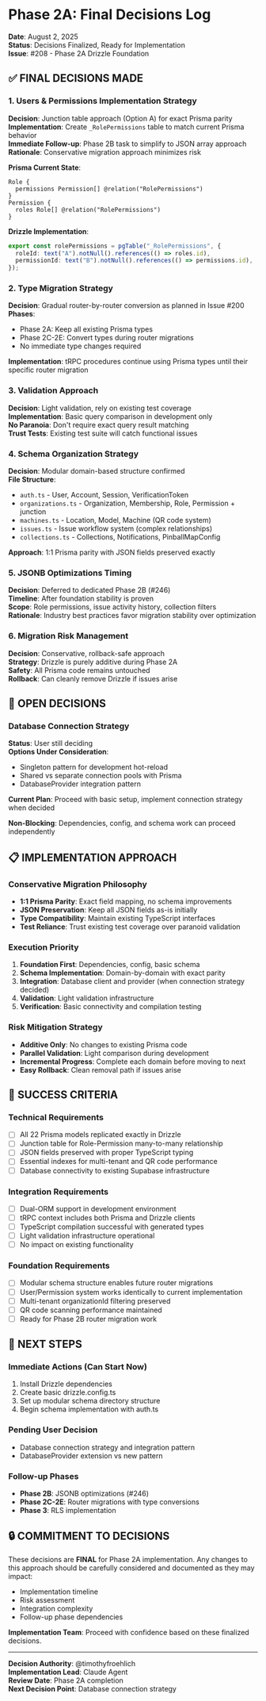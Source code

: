 # Phase 2A: Final Decisions Log

**Date**: August 2, 2025  
**Status**: Decisions Finalized, Ready for Implementation  
**Issue**: #208 - Phase 2A Drizzle Foundation

## ✅ FINAL DECISIONS MADE

### 1. Users & Permissions Implementation Strategy
**Decision**: Junction table approach (Option A) for exact Prisma parity  
**Implementation**: Create `_RolePermissions` table to match current Prisma behavior  
**Immediate Follow-up**: Phase 2B task to simplify to JSON array approach  
**Rationale**: Conservative migration approach minimizes risk

**Prisma Current State**:
```prisma
Role {
  permissions Permission[] @relation("RolePermissions")
}
Permission {
  roles Role[] @relation("RolePermissions")
}
```

**Drizzle Implementation**:
```typescript
export const rolePermissions = pgTable("_RolePermissions", {
  roleId: text("A").notNull().references(() => roles.id),
  permissionId: text("B").notNull().references(() => permissions.id),
});
```

### 2. Type Migration Strategy
**Decision**: Gradual router-by-router conversion as planned in Issue #200  
**Phases**: 
- Phase 2A: Keep all existing Prisma types
- Phase 2C-2E: Convert types during router migrations
- No immediate type changes required

**Implementation**: tRPC procedures continue using Prisma types until their specific router migration

### 3. Validation Approach
**Decision**: Light validation, rely on existing test coverage  
**Implementation**: Basic query comparison in development only  
**No Paranoia**: Don't require exact query result matching  
**Trust Tests**: Existing test suite will catch functional issues

### 4. Schema Organization Strategy
**Decision**: Modular domain-based structure confirmed  
**File Structure**:
- `auth.ts` - User, Account, Session, VerificationToken
- `organizations.ts` - Organization, Membership, Role, Permission + junction
- `machines.ts` - Location, Model, Machine (QR code system)
- `issues.ts` - Issue workflow system (complex relationships)
- `collections.ts` - Collections, Notifications, PinballMapConfig

**Approach**: 1:1 Prisma parity with JSON fields preserved exactly

### 5. JSONB Optimizations Timing
**Decision**: Deferred to dedicated Phase 2B (#246)  
**Timeline**: After foundation stability is proven  
**Scope**: Role permissions, issue activity history, collection filters  
**Rationale**: Industry best practices favor migration stability over optimization

### 6. Migration Risk Management
**Decision**: Conservative, rollback-safe approach  
**Strategy**: Drizzle is purely additive during Phase 2A  
**Safety**: All Prisma code remains untouched  
**Rollback**: Can cleanly remove Drizzle if issues arise

## 🤔 OPEN DECISIONS

### Database Connection Strategy
**Status**: User still deciding  
**Options Under Consideration**:
- Singleton pattern for development hot-reload
- Shared vs separate connection pools with Prisma
- DatabaseProvider integration pattern

**Current Plan**: Proceed with basic setup, implement connection strategy when decided

**Non-Blocking**: Dependencies, config, and schema work can proceed independently

## 📋 IMPLEMENTATION APPROACH

### Conservative Migration Philosophy
- **1:1 Prisma Parity**: Exact field mapping, no schema improvements
- **JSON Preservation**: Keep all JSON fields as-is initially
- **Type Compatibility**: Maintain existing TypeScript interfaces
- **Test Reliance**: Trust existing test coverage over paranoid validation

### Execution Priority
1. **Foundation First**: Dependencies, config, basic schema
2. **Schema Implementation**: Domain-by-domain with exact parity
3. **Integration**: Database client and provider (when connection strategy decided)
4. **Validation**: Light validation infrastructure
5. **Verification**: Basic connectivity and compilation testing

### Risk Mitigation Strategy
- **Additive Only**: No changes to existing Prisma code
- **Parallel Validation**: Light comparison during development
- **Incremental Progress**: Complete each domain before moving to next
- **Easy Rollback**: Clean removal path if issues arise

## 🎯 SUCCESS CRITERIA

### Technical Requirements
- [ ] All 22 Prisma models replicated exactly in Drizzle
- [ ] Junction table for Role-Permission many-to-many relationship
- [ ] JSON fields preserved with proper TypeScript typing
- [ ] Essential indexes for multi-tenant and QR code performance
- [ ] Database connectivity to existing Supabase infrastructure

### Integration Requirements
- [ ] Dual-ORM support in development environment
- [ ] tRPC context includes both Prisma and Drizzle clients
- [ ] TypeScript compilation successful with generated types
- [ ] Light validation infrastructure operational
- [ ] No impact on existing functionality

### Foundation Requirements
- [ ] Modular schema structure enables future router migrations
- [ ] User/Permission system works identically to current implementation
- [ ] Multi-tenant organizationId filtering preserved
- [ ] QR code scanning performance maintained
- [ ] Ready for Phase 2B router migration work

## 📝 NEXT STEPS

### Immediate Actions (Can Start Now)
1. Install Drizzle dependencies
2. Create basic drizzle.config.ts
3. Set up modular schema directory structure
4. Begin schema implementation with auth.ts

### Pending User Decision
- Database connection strategy and integration pattern
- DatabaseProvider extension vs new pattern

### Follow-up Phases
- **Phase 2B**: JSONB optimizations (#246)
- **Phase 2C-2E**: Router migrations with type conversions
- **Phase 3**: RLS implementation

## 🔒 COMMITMENT TO DECISIONS

These decisions are **FINAL** for Phase 2A implementation. Any changes to this approach should be carefully considered and documented as they may impact:

- Implementation timeline
- Risk assessment
- Integration complexity
- Follow-up phase dependencies

**Implementation Team**: Proceed with confidence based on these finalized decisions.

---

**Decision Authority**: @timothyfroehlich  
**Implementation Lead**: Claude Agent  
**Review Date**: Phase 2A completion  
**Next Decision Point**: Database connection strategy
